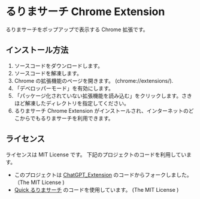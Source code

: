 # るりまサーチ Chrome Extension

るりまサーチをポップアップで表示する Chrome 拡張です。

## インストール方法

1. ソースコードをダウンロードします。
2. ソースコードを解凍します。
3. Chrome の拡張機能のページを開きます。 (chrome://extensions/).
4. 「デベロッパーモード」を有効にします。
5. 「パッケージ化されていない拡張機能を読み込む」をクリックします。さきほど解凍したディレクトリを指定してください。
6. るりまサーチ Chrome Extension がインストールされ、インターネットのどこからでもるりまサーチを利用できます。

## ライセンス

ライセンスは MIT License です。
下記のプロジェクトのコードを利用しています。

- このプロジェクトは [ChatGPT_Extension](https://github.com/kazuki-sf/ChatGPT_Extension) のコードからフォークしました。（The MIT License )
- [Quick るりまサーチ](https://github.com/myokoym/quick_rurema_search) のコードを使用しています。 (The MIT License )
